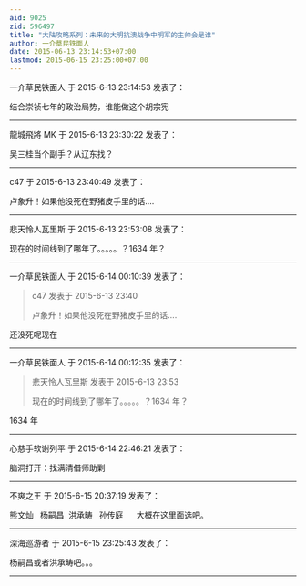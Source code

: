 ```yaml
---
aid: 9025
zid: 596497
title: "大陆攻略系列：未来的大明抗澳战争中明军的主帅会是谁"
author: 一介草民铁面人
date: 2015-06-13 23:14:53+07:00
lastmod: 2015-06-15 23:25:00+07:00
---
```


一介草民铁面人 于 2015-6-13 23:14:53 发表了：

结合崇祯七年的政治局势，谁能做这个胡宗宪

---

龍城飛將 MK 于 2015-6-13 23:30:22 发表了：

吴三桂当个副手？从辽东找？

---

c47 于 2015-6-13 23:40:49 发表了：

卢象升！如果他没死在野猪皮手里的话....

---

悲天怜人瓦里斯 于 2015-6-13 23:53:08 发表了：

现在的时间线到了哪年了。。。。。？1634 年？

---

一介草民铁面人 于 2015-6-14 00:10:39 发表了：

> c47 发表于 2015-6-13 23:40
>
> 卢象升！如果他没死在野猪皮手里的话....

还没死呢现在

---

一介草民铁面人 于 2015-6-14 00:12:35 发表了：

> 悲天怜人瓦里斯 发表于 2015-6-13 23:53
>
> 现在的时间线到了哪年了。。。。。？1634 年？

1634 年

---

心慈手软谢列平 于 2015-6-14 22:46:21 发表了：

脑洞打开：找满清借师助剿

---

不爽之王 于 2015-6-15 20:37:19 发表了：

熊文灿&nbsp; &nbsp;杨嗣昌&nbsp;&nbsp;洪承畴&nbsp; &nbsp;孙传庭&nbsp; &nbsp;&nbsp; &nbsp;大概在这里面选吧。

---

深海巡游者 于 2015-6-15 23:25:43 发表了：

杨嗣昌或者洪承畴吧。。。

---
